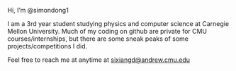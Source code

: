 Hi, I’m @simondong1

I am a 3rd year student studying physics and computer science at Carnegie Mellon University. 
Much of my coding on github are private for CMU courses/internships, but there are some sneak peaks of some projects/competitions I did.

Feel free to reach me at anytime at sixiangd@andrew.cmu.edu
